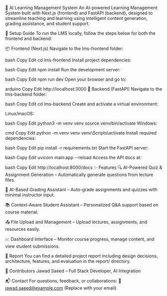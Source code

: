 🧠 AI Learning Management System
An AI-powered Learning Management System built with Next.js (frontend) and FastAPI (backend), designed to streamline teaching and learning using intelligent content generation, grading assistance, and student support.

🚀 Setup Guide
To run the LMS locally, follow the steps below for both the frontend and backend:

📦 Frontend (Next.js)
Navigate to the lms-frontend folder:

bash
Copy
Edit
cd lms-frontend
Install project dependencies:

bash
Copy
Edit
npm install
Run the development server:

bash
Copy
Edit
npm run dev
Open your browser and go to:

arduino
Copy
Edit
http://localhost:3000
🐍 Backend (FastAPI)
Navigate to the lms-backend folder:

bash
Copy
Edit
cd lms-backend
Create and activate a virtual environment:

Linux/macOS:

bash
Copy
Edit
python3 -m venv venv
source venv/bin/activate
Windows:

cmd
Copy
Edit
python -m venv venv
venv\Scripts\activate
Install required dependencies:

bash
Copy
Edit
pip install -r requirements.txt
Start the FastAPI server:

bash
Copy
Edit
uvicorn main:app --reload
Access the API docs at:

bash
Copy
Edit
http://localhost:8000/docs
✨ Features
🔍 AI-Powered Quiz & Assignment Generation – Automatically generate questions from lecture files.

📝 AI-Based Grading Assistant – Auto-grade assignments and quizzes with minimal instructor input.

📚 Context-Aware Student Assistant – Personalized Q&A support based on course material.

📤 File Upload and Management – Upload lectures, assignments, and resources easily.

📈 Dashboard Interface – Monitor course progress, manage content, and view student submissions.

📄 Report
You can find a detailed project report including design decisions, architecture, features, and evaluation in the report/ directory.

👥 Contributors
Jawad Saeed – Full Stack Developer, AI Integration

📬 Contact
For questions, feedback, or collaborations:
📧 jawad.saeed@example.com (Replace with your email)
